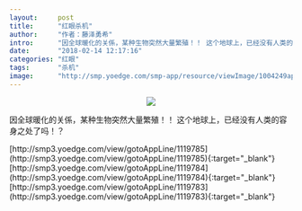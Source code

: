 ```yaml
---
layout:     post
title:      "红眼杀机"
author:     "作者：藤泽勇希"
intro:      "因全球暖化的关係，某种生物突然大量繁殖！！ 这个地球上，已经没有人类的容身之处了吗！？"
date:       "2018-02-14 12:17:16"
categories: "红眼"
tags:       "杀机"
image:      "http://smp.yoedge.com/smp-app/resource/viewImage/1004249appline.png"
---
```

<div style="text-align: center">
<p><img src="http://smp.yoedge.com/smp-app/resource/viewImage/1004249appline.png"/></p>
</div>
<p class="post-meta">
<span>因全球暖化的关係，某种生物突然大量繁殖！！ 这个地球上，已经没有人类的容身之处了吗！？</span>
</p>
[http://smp3.yoedge.com/view/gotoAppLine/1119785](http://smp3.yoedge.com/view/gotoAppLine/1119785){:target="_blank"}
[http://smp3.yoedge.com/view/gotoAppLine/1119784](http://smp3.yoedge.com/view/gotoAppLine/1119784){:target="_blank"}
[http://smp3.yoedge.com/view/gotoAppLine/1119783](http://smp3.yoedge.com/view/gotoAppLine/1119783){:target="_blank"}


